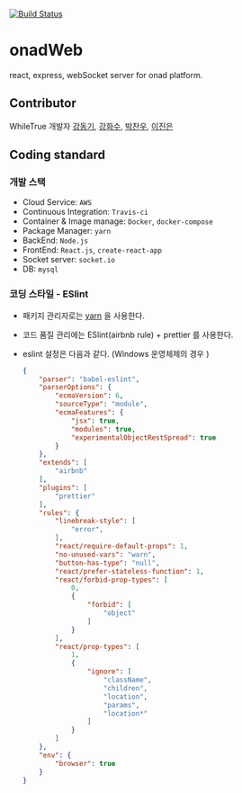 [![Build Status](https://travis-ci.org/hwasurr/onadWeb.svg?branch=master)](https://travis-ci.org/hwasurr/onadWeb)

# onadWeb

react, express, webSocket server for onad platform.

## Contributor

WhileTrue 개발자 [강동기](https://github.com/GoMotiv), [강화수](https://github.com/hwasurr), [박찬우](https://github.com/chanuuuuu), [이진은](https://github.com/leejineun)

## Coding standard

### 개발 스택

- Cloud Service: `AWS`
- Continuous Integration: `Travis-ci`
- Container & Image manage: `Docker`, `docker-compose`
- Package Manager: `yarn`
- BackEnd: `Node.js`
- FrontEnd: `React.js`, `create-react-app`
- Socket server: `socket.io`
- DB: `mysql`

### 코딩 스타일 - ESlint

- 패키지 관리자로는 [yarn](https://yarnpkg.com) 을 사용한다.
- 코드 품질 관리에는 ESlint(airbnb rule) + prettier 를 사용한다.
- eslint 설정은 다음과 같다. (Windows 운영체제의 경우 )

    ~~~json
    {
        "parser": "babel-eslint",
        "parserOptions": {
            "ecmaVersion": 6,
            "sourceType": "module",
            "ecmaFeatures": {
                "jsx": true,
                "modules": true,
                "experimentalObjectRestSpread": true
            }
        },
        "extends": [
            "airbnb"
        ],
        "plugins": [
            "prettier"
        ],
        "rules": {
            "linebreak-style": [
                "error",
            ],
            "react/require-default-props": 1,
            "no-unused-vars": "warn",
            "button-has-type": "null",
            "react/prefer-stateless-function": 1,
            "react/forbid-prop-types": [
                0,
                {
                    "forbid": [
                        "object"
                    ]
                }
            ],
            "react/prop-types": [
                1,
                {
                    "ignore": [
                        "className",
                        "children",
                        "location",
                        "params",
                        "location*"
                    ]
                }
            ]
        },
        "env": {
            "browser": true
        }
    }
    ~~~
